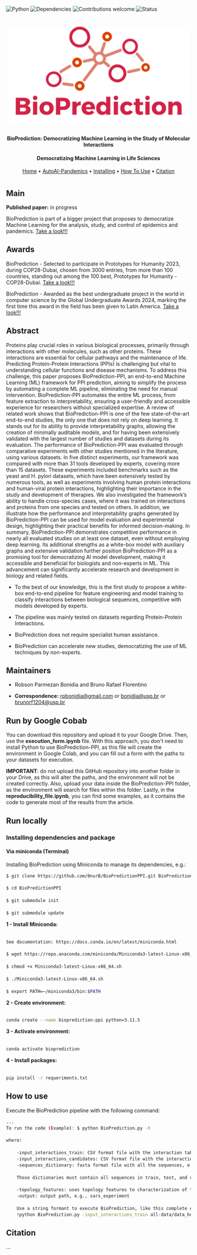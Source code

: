 ![Python](https://img.shields.io/badge/python-v3.7-blue)
![Dependencies](https://img.shields.io/badge/dependencies-up%20to%20date-brightgreen.svg)
![Contributions welcome](https://img.shields.io/badge/contributions-welcome-orange.svg)
![Status](https://img.shields.io/badge/status-up-brightgreen)

<h1 align="center">
  <img src="https://github.com/0nurB/BioPredictionRPI-1.0/blob/main/assets/logoBio.png" alt="BioPrediction" width="500">
</h1>

<h4 align="center">BioPrediction: Democratizing Machine Learning in the Study of Molecular Interactions</h4>

<h4 align="center">Democratizing Machine Learning in Life Sciences</h4>

<p align="center">
  <a href="https://github.com/Bonidia/BioPrediction">Home</a> •
  <a href="http://autoaipandemics.icmc.usp.br">AutoAI-Pandemics</a> •
  <a href="#installing-dependencies-and-package">Installing</a> •
  <a href="#how-to-use">How To Use</a> •
  <a href="#citation">Citation</a> 
</p>

<h1 align="center"></h1>


## Main

**Published paper:** in progress

BioPrediction is part of a bigger project that proposes to democratize Machine Learning for the analysis, study, and control of epidemics and pandemics. [Take a look!!!](http://autoaipandemics.icmc.usp.br)

## Awards

BioPrediction - Selected to participate in Prototypes for Humanity 2023, during COP28-Dubai, chosen from 3000 entries, from more than 100 countries, standing out among the 100 best, Prototypes for Humanity - COP28-Dubai. [Take a look!!!](https://www.prototypesforhumanity.com/project/bioprediction-framework/)

BioPrediction - Awarded as the best undergraduate project in the world in computer science by the Global Undergraduate Awards 2024, marking the first time this award in the field has been given to Latin America. [Take a look!!!](https://undergraduateawards.com/winners/global-winners-2024)

## Abstract

Proteins play crucial roles in various biological processes, primarily through interactions with other molecules, such as other proteins. These interactions are essential for cellular pathways and the maintenance of life. Predicting Protein-Protein Interactions (PPIs) is challenging but vital to understanding cellular functions and disease mechanisms. To address this challenge, this paper proposes BioPrediction-PPI, an end-to-end Machine Learning (ML) framework for
PPI prediction, aiming to simplify the process by automating a complete ML pipeline, eliminating the need for manual intervention. BioPrediction-PPI automates the entire ML process, from feature extraction to interpretability, ensuring a user-friendly and accessible experience for researchers without specialized expertise. A review of related work shows that BioPrediction-PPI is one of the few state-of-the-art end-to-end studies, the only one that does not rely on deep
learning. It stands out for its ability to provide interpretability graphs, allowing the creation of minimally auditable models, and for having been extensively validated with the largest number of studies and datasets during its evaluation. The performance of BioPrediction-PPI was evaluated through comparative experiments with other studies mentioned in the literature, using various datasets. In five distinct experiments, our framework was compared with more than 31
tools developed by experts, covering more than 15 datasets. These experiments included benchmarks such as the yeast and H. pylori datasets, which have been extensively tested by numerous tools, as well as experiments involving human protein interactions and human-viral protein interactions, highlighting their importance in the study and development of therapies. We also investigated the framework’s ability to handle cross-species cases, where it was trained on interactions and proteins from one species and tested on others. In addition, we illustrate how the performance and interpretability graphs generated by BioPrediction-PPI can be used for model evaluation and experimental design, highlighting their practical benefits for informed decision-making. In summary, BioPrediction-PPI demonstrates competitive performance in nearly all evaluated studies on at least one dataset, even without employing deep learning. Its additional strengths as a white-box model with auxiliary graphs and extensive validation further position BioPrediction-PPI as a promising tool
for democratizing AI model development, making it accessible and beneficial for biologists and non-experts in ML. This advancement can significantly accelerate research and development in biology and related fields.

* To the best of our knowledge, this is the first study to propose a white-box end-to-end pipeline for feature engineering and model training to classify interactions between biological sequences, competitive with models developed by experts.
  
* The pipeline was mainly tested on datasets regarding Protein-Protein Interactions.

* BioPrediction does not require specialist human assistance.

* BioPrediction can accelerate new studies, democratizing the use of ML techniques by non-experts.

## Maintainers

* Robson Parmezan Bonidia and Bruno Rafael Florentino

* **Correspondence:** rpbonidia@gmail.com or bonidia@usp.br or brunorf1204@usp.br


## Run by Google Cobab
You can download this repository and upload it to your Google Drive. Then, use the **execution_form.ipynb** file. With this approach, you don't need to install Python to use BioPrediction-PPI, as this file will create the environment in Google Colab, and you can fill out a form with the paths to your datasets for execution. 

**IMPORTANT**: do not upload this GitHub repository into another folder in your Drive, as this will alter the paths, and the environment will not be created correctly. Also, upload your data inside the BioPrediction-PPI folder, as the environment will search for files within this folder. Lastly, in the **reproducibility_file.ipynb**, you can find some examples, as it contains the code to generate most of the results from the article.

## Run locally 

### Installing dependencies and package

#### Via miniconda (Terminal)

Installing BioPrediction using Miniconda to manage its dependencies, e.g.:

```sh
$ git clone https://github.com/0nurB/BioPredictionPPI.git BioPredictionPPI

$ cd BioPredictionPPI

$ git submodule init

$ git submodule update
```

**1 - Install Miniconda:** 

```sh

See documentation: https://docs.conda.io/en/latest/miniconda.html

$ wget https://repo.anaconda.com/miniconda/Miniconda3-latest-Linux-x86_64.sh

$ chmod +x Miniconda3-latest-Linux-x86_64.sh

$ ./Miniconda3-latest-Linux-x86_64.sh

$ export PATH=~/miniconda3/bin:$PATH

```

**2 - Create environment:**

```sh

conda create --name bioprediction-ppi python=3.11.5

```

**3 - Activate environment:**

```sh

conda activate bioprediction

```

**4 - Install packages:**

```sh

pip install -r requeriments.txt

```
## How to use

Execute the BioPrediction pipeline with the following command:

```sh
...
To run the code (Example): $ python BioPrediction.py -h

where:

    -input_interactions_train: CSV format file with the interaction table (firts and second columns the proteins name and third the label with 1 for interaction and 0 for non interaction), e.g., all-data/data_human_virus/Sars/interaction.csv
    -input_interactions_candidates: CSV format file with the interaction candidates to the prediction (also three columns, but the third put 2 for unlabeled candidates), e.g., all-data/data_human_virus/Sars/interaction.csv
    -sequences_dictionary: fasta format file with all the sequences, e.g., all-data/data_human_virus/Sars/dictionary.fasta

    Those dictionaries must contain all sequences in train, test, and candidates.

    -topology_features: uses topology features to characterization of the sequences, e.g., yes or no, default=yes)
    -output: output path, e.g., sars_experiment

    Use a string formant to execute BioPrediction, like this complete exemple:
    !python BioPrediction.py -input_interactions_train all-data/data_human_virus/Sars/interaction.csv -sequences_dictionary all-data/data_human_virus/Sars/dictionary.fasta -output sars_test -input_interactions_candidates all-data/data_human_virus/Sars/interaction.csv

```

## Citation

...
